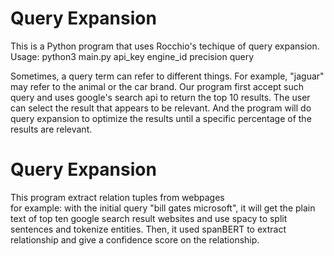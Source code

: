 # Query Expansion
 
<p> This is a Python program that uses Rocchio's techique of query expansion. 
Usage: python3 main.py api_key engine_id precision query

<br>
<p>Sometimes, a query term can refer to different things. For example, "jaguar" may refer to
the animal or the car brand. Our program first accept such query and uses google's search api to
return the top 10 results. The user can select the result that appears to be relevant. And the program will
do query expansion to optimize the results until a specific percentage of the results are relevant. 

# Query Expansion

<p> This program extract relation tuples from webpages
<br>
for example: with the initial query "bill gates microsoft", it will get the plain text of top ten google search result websites and use spacy to split sentences and tokenize entities. Then, it used spanBERT to extract relationship and give a confidence score on the relationship.
